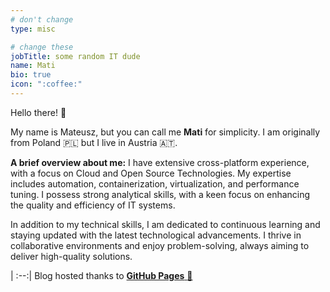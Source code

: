 ```yaml
---
# don't change
type: misc

# change these
jobTitle: some random IT dude
name: Mati
bio: true
icon: ":coffee:"
---
```


Hello there! :hugs:

My name is Mateusz, but you can call me **Mati** for simplicity. I am originally from Poland :poland: but I live in
Austria :austria:.

**A brief overview about me:** I have extensive cross-platform experience, with a focus on Cloud and Open Source
Technologies. My expertise includes automation, containerization, virtualization, and performance tuning. I possess
strong analytical skills, with a keen focus on enhancing the quality and efficiency of IT systems.

In addition to my technical skills, I am dedicated to continuous learning and staying updated with the latest
technological advancements. I thrive in collaborative environments and enjoy problem-solving, always aiming to deliver
high-quality solutions.

|
:--:|
Blog hosted thanks to [**GitHub Pages** :robot:](https://pages.github.com/)
